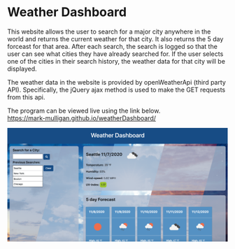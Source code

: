 # Weather Dashboard 

This website allows the user to search for a major city anywhere in the world and returns the current weather for that city.  It also returns the 5 day forceast for that area.  After each search, the search is logged so that the user can see what cities they have already searched for.  If the user selects one of the cities in their search history, the weather data for that city will be displayed.  

The weather data in the website is provided by openWeatherApi (third party API).  Specifically, the jQuery ajax method is used to make the GET requests from this api.  

The program can be viewed live using the link below.  
https://mark-mulligan.github.io/weatherDashboard/

![screenshot of the weather dashboard](./Assets/images/weatherDashboardScreenshot.png) 

